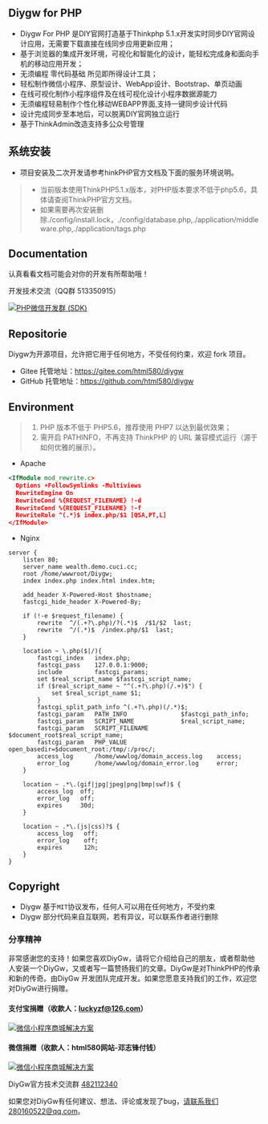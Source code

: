 Diygw for PHP
--

* Diygw For PHP 是DIY官网打造基于Thinkphp 5.1.x开发实时同步DIY官网设计应用，无需要下载直接在线同步应用更新应用；
* 基于浏览器的集成开发环境，可视化和智能化的设计，能轻松完成身和面向手机的移动应用开发；
* 无须编程 零代码基础 所见即所得设计工具；
* 轻松制作微信小程序、原型设计、WebApp设计、Bootstrap、单页动画
* 在线可视化制作小程序组件及在线可视化设计小程序数据源能力
* 无须编程轻易制作个性化移动WEBAPP界面,支持一键同步设计代码
* 设计完成同步至本地后，可以脱离DIY官网独立运行
* 基于ThinkAdmin改造支持多公众号管理


系统安装
--
* 项目安装及二次开发请参考hinkPHP官方文档及下面的服务环境说明。
>* 当前版本使用ThinkPHP5.1.x版本，对PHP版本要求不低于php5.6，具体请查阅ThinkPHP官方文档。
>* 如果需要再次安装删除./config/install.lock，./config/database.php,./application/middleware.php,./application/tags.php


Documentation
--
认真看看文档可能会对你的开发有所帮助哦！


开发技术交流（QQ群 513350915）

[![PHP微信开发群 (SDK)](http://pub.idqqimg.com/wpa/images/group.png)](http://shang.qq.com/wpa/qunwpa?idkey=ae25cf789dafbef62e50a980ffc31242f150bc61a61164458216dd98c411832a) 


Repositorie
--
Diygw为开源项目，允许把它用于任何地方，不受任何约束，欢迎 fork 项目。
* Gitee  托管地址：https://gitee.com/html580/diygw
* GitHub 托管地址：https://github.com/html580/diygw


Environment
---
>1. PHP 版本不低于 PHP5.6，推荐使用 PHP7 以达到最优效果；
>2. 需开启 PATHINFO，不再支持 ThinkPHP 的 URL 兼容模式运行（源于如何优雅的展示）。

* Apache

```xml
<IfModule mod_rewrite.c>
  Options +FollowSymlinks -Multiviews
  RewriteEngine On
  RewriteCond %{REQUEST_FILENAME} !-d
  RewriteCond %{REQUEST_FILENAME} !-f
  RewriteRule ^(.*)$ index.php/$1 [QSA,PT,L]
</IfModule>
```

* Nginx

```
server {
	listen 80;
	server_name wealth.demo.cuci.cc;
	root /home/wwwroot/Diygw;
	index index.php index.html index.htm;
	
	add_header X-Powered-Host $hostname;
	fastcgi_hide_header X-Powered-By;
	
	if (!-e $request_filename) {
		rewrite  ^/(.+?\.php)/?(.*)$  /$1/$2  last;
		rewrite  ^/(.*)$  /index.php/$1  last;
	}
	
	location ~ \.php($|/){
		fastcgi_index   index.php;
		fastcgi_pass    127.0.0.1:9000;
		include         fastcgi_params;
		set $real_script_name $fastcgi_script_name;
		if ($real_script_name ~ "^(.+?\.php)(/.+)$") {
			set $real_script_name $1;
		}
		fastcgi_split_path_info ^(.+?\.php)(/.*)$;
		fastcgi_param   PATH_INFO               $fastcgi_path_info;
		fastcgi_param   SCRIPT_NAME             $real_script_name;
		fastcgi_param   SCRIPT_FILENAME         $document_root$real_script_name;
		fastcgi_param   PHP_VALUE               open_basedir=$document_root:/tmp/:/proc/;
		access_log      /home/wwwlog/domain_access.log    access;
		error_log       /home/wwwlog/domain_error.log     error;
	}
	
	location ~ .*\.(gif|jpg|jpeg|png|bmp|swf)$ {
		access_log  off;
		error_log   off;
		expires     30d;
	}
	
	location ~ .*\.(js|css)?$ {
		access_log   off;
		error_log    off;
		expires      12h;
	}
}
```

Copyright
--
* Diygw 基于`MIT`协议发布，任何人可以用在任何地方，不受约束
* Diygw 部分代码来自互联网，若有异议，可以联系作者进行删除

### 分享精神

非常感谢您的支持！如果您喜欢DiyGw，请将它介绍给自己的朋友，或者帮助他人安装一个DiyGw，又或者写一篇赞扬我们的文章。DiyGw是对ThinkPHP的传承和新的传奇。由DiyGw 开发团队完成开发。如果您愿意支持我们的工作，欢迎您对DiyGw进行捐赠。
#### 支付宝捐赠（收款人：luckyzf@126.com）
[![微信小程序商城解决方案](http://static.html580.com/assets/images/alipay.gif "微信小程序商城解决方案")](http://www.diygw.com "微信小程序商城解决方案")

#### 微信捐赠（收款人：html580网站-邓志锋付钱）
[![微信小程序商城解决方案](http://static.html580.com/assets/images/weixin-pay.gif "微信小程序商城解决方案")](http://www.diygw.com "微信小程序商城解决方案")


DiyGw官方技术交流群 [482112340](https://jq.qq.com/?_wv=1027&k=48Dm8gg)

如果您对DiyGw有任何建议、想法、评论或发现了bug，请联系我们280160522@qq.com。